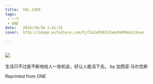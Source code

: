 ```yaml
---
title:	VOL.1485
tags:
 - 一个
 - ONE
date:	2016/10/30 1:41:25
cover:	http://image.wufazhuce.com/FjfZaIe0S821TwmzKmMVWx2sXvwn

---
```

![](http://image.wufazhuce.com/FjfZaIe0S821TwmzKmMVWx2sXvwn)
---

生活只不过是不断地给人一些机会，好让人能活下去。 by 加西亚·马尔克斯
 
Reprinted from ONE
